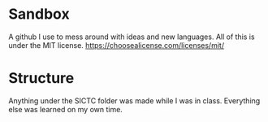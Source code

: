 # Sandbox
A github I use to mess around with ideas and new languages. All of this is under the MIT license. https://choosealicense.com/licenses/mit/

# Structure
Anything under the SICTC folder was made while I was in class. Everything else was learned on my own time.
